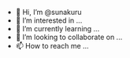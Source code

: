 - 👋 Hi, I’m @sunakuru
- 👀 I’m interested in ...
- 🌱 I’m currently learning ...
- 💞️ I’m looking to collaborate on ...
- 📫 How to reach me ...

<!---
sunakuru/sunakuru is a ✨ special ✨ repository because its `README.md` (this file) appears on your GitHub profile.
You can click the Preview link to take a look at your changes.
--->
